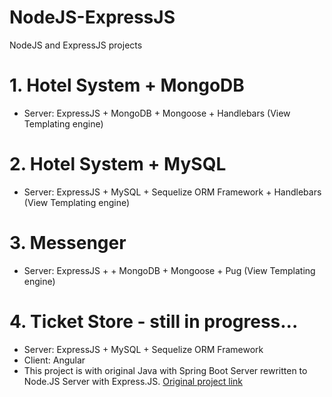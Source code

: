 # NodeJS-ExpressJS
NodeJS and ExpressJS projects

# 1. Hotel System + MongoDB
- Server: ExpressJS + MongoDB + Mongoose + Handlebars (View Templating engine)

# 2. Hotel System + MySQL
- Server: ExpressJS + MySQL + Sequelize ORM Framework + Handlebars (View Templating engine)

# 3. Messenger
- Server: ExpressJS + + MongoDB + Mongoose + Pug (View Templating engine)

# 4. Ticket Store - still in progress...
- Server: ExpressJS + MySQL + Sequelize ORM Framework
- Client: Angular
- This project is with original Java with Spring Boot Server rewritten to Node.JS Server with Express.JS.
<a href="https://github.com/vanncho/Angular/tree/master/Ticket%20Store%20-%20Angular%20%2B%20Spring%20Boot%20%2B%20MySQL">Original project link</a>
